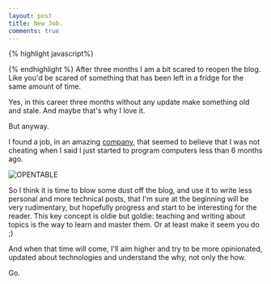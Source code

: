 ```yaml
---
layout: post
title: New Job.
comments: true
---
```

{% highlight javascript%}

{% endhighlight %}
After three months I am a bit scared to reopen the blog. Like you'd be scared of something that has been left in a fridge for the same amount of time.

Yes, in this career three months without any update make something old and stale. And maybe that's why I love it.

But anyway.

I found a job, in an amazing [company](http://www.opentable.co.uk), that seemed to believe that I was not cheating when I said I just started to program computers less than 6 months ago.

![OPENTABLE](http://federicomaffei.github.io/public/images/opentable.jpg)

So I think it is time to blow some dust off the blog, and use it to write less personal and more technical posts, that I'm sure at the beginning will be very rudimentary, but hopefully progress and start to be interesting for the reader.
This key concept is oldie but goldie: teaching and writing about topics is the way to learn and master them. Or at least make it seem you do ;)

And when that time will come, I'll aim higher and try to be more opinionated, updated about technologies and understand the why, not only the how.

Go.
